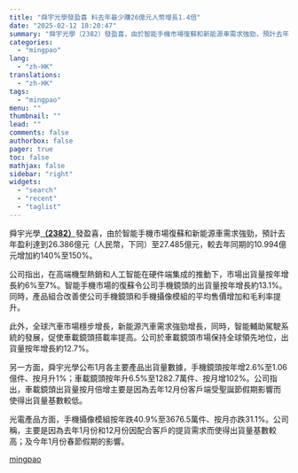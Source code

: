 ```yaml
---
title: "舜宇光學發盈喜 料去年最少賺26億元人幣增長1.4倍"
date: "2025-02-12 18:20:47"
summary: "舜宇光學（2382）發盈喜，由於智能手機市場復蘇和新能源車需求強勁，預計去年盈利達到26.386億..."
categories:
  - "mingpao"
lang:
  - "zh-HK"
translations:
  - "zh-HK"
tags:
  - "mingpao"
menu: ""
thumbnail: ""
lead: ""
comments: false
authorbox: false
pager: true
toc: false
mathjax: false
sidebar: "right"
widgets:
  - "search"
  - "recent"
  - "taglist"
---
```


舜宇光學[**（2382）**](stock1.php?code=2382)發盈喜，由於智能手機市場復蘇和新能源車需求強勁，預計去年盈利達到26.386億元（人民幣，下同）至27.485億元，較去年同期的10.994億元增加約140%至150%。


公司指出，在高端機型熱銷和人工智能在硬件端集成的推動下，市場出貨量按年增長約6%至7%。智能手機市場的復蘇令公司手機鏡頭的出貨量按年增長約13.1%。同時，產品組合改善使公司手機鏡頭和手機攝像模組的平均售價增加和毛利率提升。

此外，全球汽車市場穩步增長，新能源汽車需求強勁增長，同時，智能輔助駕駛系統的發展，促使車載鏡頭搭載率提高。公司於車載鏡頭市場保持全球領先地位，出貨量按年增長約12.7%。

另一方面，舜宇光學公布1月各主要產品出貨量數據，手機鏡頭按年增2.6%至1.06億件、按月升1%；車載鏡頭按年升6.5%至1282.7萬件、按月增102%。公司指出，車載鏡頭出貨量按月倍增主要是因為去年12月份客戶端受聖誕節假期影響而使得出貨量基數較低。

光電產品方面，手機攝像模組按年跌40.9%至3676.5萬件、按月亦跌31.1%。公司稱，主要是因為去年1月份和12月份因配合客戶的提貨需求而使得出貨量基數較高；及今年1月份春節假期的影響。

[mingpao](https://finance.mingpao.com/fin/instantf/20250212/1739355373962/%e8%88%9c%e5%ae%87%e5%85%89%e5%ad%b8%e7%99%bc%e7%9b%88%e5%96%9c-%e6%96%99%e5%8e%bb%e5%b9%b4%e6%9c%80%e5%b0%91%e8%b3%ba26%e5%84%84%e5%85%83%e4%ba%ba%e5%b9%a3%e5%a2%9e%e9%95%b71-4%e5%80%8d)
